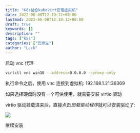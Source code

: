 ```yaml
---
title: "K8s结合kubevirt管理虚拟机"
date: 2022-06-06T12:19:12+08:00
lastmod: 2022-06-06T12:19:12+08:00
draft: true
keywords: []
description: ""
tags: ["k8s"]
categories: ["云原生"]
author: "Lack"
---
```


启动 vnc 代理
```bash
virtctl vnc win10 --address=0.0.0.0 --proxy-only
```

执行命令之后，使用 vnc 连接到虚拟机: 192.168.1.21:36369

如果选择硬盘时没有一个可供使用，就需要安装 virtio 驱动

virtio 驱动挂载进来后，直接点击*加载驱动程序*就可以安装驱动了:

![](https://raw.githubusercontent.com/xingyys/myblog/main/posts/images/20220606122142.png)

继续安装



